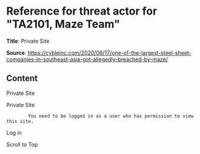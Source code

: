 # Reference for threat actor for "TA2101, Maze Team"

**Title**: Private Site

**Source**: https://cybleinc.com/2020/08/17/one-of-the-largest-steel-sheet-companies-in-southeast-asia-got-allegedly-breached-by-maze/

## Content








Private Site















Private Site


			You need to be logged in as a user who has permission to view this site.

Log in





Scroll to Top


































































































































































































